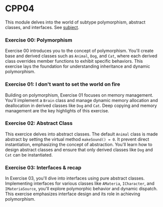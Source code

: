 # CPP04

This module delves into the world of subtype polymorphism, abstract classes, and interfaces. See [subject](en.subject.pdf).

### Exercise 00: Polymorphism
Exercise 00 introduces you to the concept of polymorphism. You'll create base and derived classes such as `Animal`, `Dog`, and `Cat`, where each derived class overrides member functions to exhibit specific behaviors. This exercise lays the foundation for understanding inheritance and dynamic polymorphism.

### Exercise 01: I don't want to set the world on fire
Building on polymorphism, Exercise 01 focuses on memory management. You'll implement a `Brain` class and manage dynamic memory allocation and deallocation in derived classes like `Dog` and `Cat`. Deep copying and memory management are the key highlights of this exercise.

### Exercise 02: Abstract Class
This exercice delves into abstract classes. The default `Animal` class is made abstract by setting the virtual method `makeSound() = 0`. It prevent direct instantiation, emphasizing the concept of abstraction. You'll learn how to design abstract classes and ensure that only derived classes like `Dog` and `Cat` can be instantiated.

### Exercise 03: Interfaces & recap
In Exercise 03, you'll dive into interfaces using pure abstract classes. Implementing interfaces for various classes like `AMateria`, `ICharacter`, and `IMateriaSource`, you'll explore polymorphic behavior and dynamic dispatch. This exercise emphasizes interface design and its role in achieving polymorphism.

